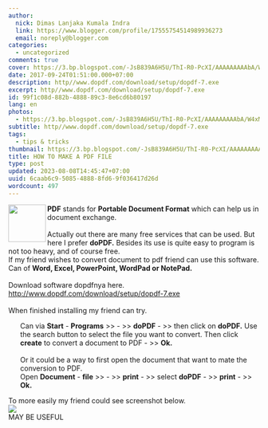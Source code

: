 ```yaml
---
author:
  nick: Dimas Lanjaka Kumala Indra
  link: https://www.blogger.com/profile/17555754514989936273
  email: noreply@blogger.com
categories:
  - uncategorized
comments: true
cover: https://3.bp.blogspot.com/-JsB839A6H5U/ThI-R0-PcXI/AAAAAAAAAbA/W4xMXiJ_2x8/s1600/do-pdf-free.png
date: 2017-09-24T01:51:00.000+07:00
description: http//www.dopdf.com/download/setup/dopdf-7.exe
excerpt: http//www.dopdf.com/download/setup/dopdf-7.exe
id: 99f1c08d-882b-4888-89c3-8e6cd6b80197
lang: en
photos:
  - https://3.bp.blogspot.com/-JsB839A6H5U/ThI-R0-PcXI/AAAAAAAAAbA/W4xMXiJ_2x8/s1600/do-pdf-free.png
subtitle: http//www.dopdf.com/download/setup/dopdf-7.exe
tags:
  - tips & tricks
thumbnail: https://3.bp.blogspot.com/-JsB839A6H5U/ThI-R0-PcXI/AAAAAAAAAbA/W4xMXiJ_2x8/s1600/do-pdf-free.png
title: HOW TO MAKE A PDF FILE
type: post
updated: 2023-08-08T14:45:47+07:00
uuid: 6caab6c9-5085-4888-8fd6-9f036417d26d
wordcount: 497
---
```


<img align="left" height="75" src="https://3.bp.blogspot.com/-JsB839A6H5U/ThI-R0-PcXI/AAAAAAAAAbA/W4xMXiJ_2x8/s1600/do-pdf-free.png" width="75"> <b>PDF</b> stands for <b>Portable Document Format</b> which can help us in document exchange. <br><br>Actually out there are many free services that can be used. But here I prefer <b>doPDF.</b> Besides its use is quite easy to program is not too heavy, and of course free. <br>If my friend wishes to convert document to pdf friend can use this software. <br>Can of <b>Word, Excel, PowerPoint, WordPad or NotePad.</b> <br><br>Download software dopdfnya here. <br><a href="http://www.dopdf.com/download/setup/dopdf-7.exe" rel="noopener noreferer nofollow" target="_blank"><span style="color: #009900;">http://www.dopdf.com/download/setup/dopdf-7.exe</span></a> <br><br>When finished installing my friend can try. <br><ul> Can via <b>Start</b> - <b>Programs</b> &gt;&gt; - &gt;&gt; <b>doPDF</b> - &gt;&gt; then click on <b>doPDF.</b> Use the search button to select the file you want to convert. Then click <b>create</b> to convert a document to PDF - &gt;&gt; <b>Ok.</b> <br><br> Or it could be a way to first open the document that want to mate the conversion to PDF. <br> Open <b>Document</b> - <b>file</b> &gt;&gt; - &gt;&gt; <b>print</b> - &gt;&gt; select <b>doPDF</b> - &gt;&gt; <b>print</b> - &gt;&gt; <b>Ok.</b> </ul>To more easily my friend could see screenshot below. <br><img src="https://1.bp.blogspot.com/-Jj5qtwJbTMI/ThI9yXCLawI/AAAAAAAAAa4/T708mbXr0Dc/s1600/convert-to-pdf.png"><br>MAY BE USEFUL
